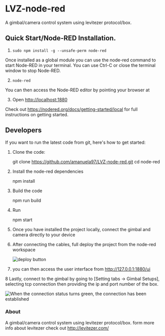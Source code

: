 LVZ-node-red
============

A gimbal/camera control system using levitezer protocol/box.

## Quick Start/Node-RED Installation.

1. `sudo npm install -g --unsafe-perm node-red`

Once installed as a global module you can use the node-red command to start Node-RED in your terminal. You can use Ctrl-C or close the terminal window to stop Node-RED.

2. `node-red`

You can then access the Node-RED editor by pointing your browser at

3. Open <http://localhost:1880>

Check out https://nodered.org/docs/getting-started/local for full instructions on getting
started.

## Developers

If you want to run the latest code from git, here's how to get started:

1. Clone the code:

    git clone https://github.com/amanuela97/LVZ-node-red.git
    cd node-red

2. Install the node-red dependencies

    npm install

3. Build the code

    npm run build

4. Run

    npm start

5. Once you have installed the project locally, connect the gimbal and camera directly to your device 

6. After connecting the cables, full deploy the project from the node-red workspace

    ![deploy button](https://aws1.discourse-cdn.com/business6/uploads/nodered/original/3X/2/d/2d31440e4eb591d989cc575e9d6cd653e2868348.png)

7. you can then access the user interface from <http://127.0.0.1:1880/ui>

8 Lastly, connect to the gimbal by going to [Setting tabs -> Gimbal Setups], selecting tcp connection then providing the ip and port number of the box.

   ![When the connection status turns green, the connection has been established](\projects\LVZ-node-red\setup.png)
   

### About

A gimbal/camera control system using levitezer protocol/box.
form more info about levitezer check out http://levitezer.com/